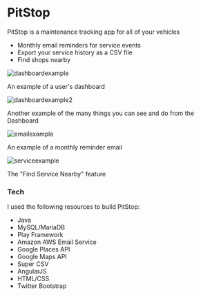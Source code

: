 # PitStop

PitStop is a maintenance tracking app for all of your vehicles

  - Monthly email reminders for service events
  - Export your service history as a CSV file
  - Find shops nearby
  
![dashboardexample](https://user-images.githubusercontent.com/24253287/28283602-ca629988-6af3-11e7-83fa-d5d037313656.JPG)

An example of a user's dashboard

![dashboardexample2](https://user-images.githubusercontent.com/24253287/28284940-7adceeea-6af8-11e7-9fab-6f616d11a209.JPG)

Another example of the many things you can see and do from the Dashboard

![emailexample](https://user-images.githubusercontent.com/24253287/28281545-1ac8ff54-6aed-11e7-8080-8710eab9bc6c.JPG)

An example of a monthly reminder email

![serviceexample](https://user-images.githubusercontent.com/24253287/28282970-e83cba4e-6af1-11e7-959b-6a8463230825.JPG)

The "Find Service Nearby" feature

### Tech
I used the following resources to build PitStop:

* Java
* MySQL/MariaDB
* Play Framework
* Amazon AWS Email Service
* Google Places API
* Google Maps API
* Super CSV
* AngularJS
* HTML/CSS
* Twitter Bootstrap
